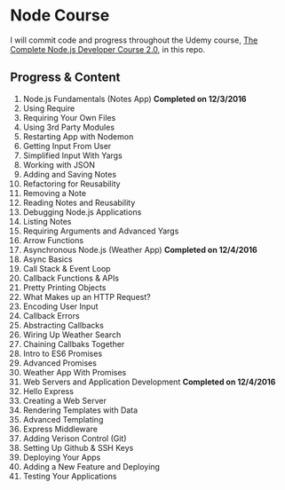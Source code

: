 # Node Course
I will commit code and progress throughout the Udemy course, [The Complete Node.js Developer Course 2.0](https://www.udemy.com/the-complete-nodejs-developer-course-2), in this repo.

## Progress & Content
1. Node.js Fundamentals (Notes App) **Completed on 12/3/2016**
  1. Using Require
  2. Requiring Your Own Files
  3. Using 3rd Party Modules
  4. Restarting App with Nodemon
  5. Getting Input From User
  6. Simplified Input With Yargs
  7. Working with JSON
  8. Adding and Saving Notes
  9. Refactoring for Reusability
  10. Removing a Note
  11. Reading Notes and Reusability
  12. Debugging Node.js Applications
  13. Listing Notes
  14. Requiring Arguments and Advanced Yargs
  15. Arrow Functions
2. Asynchronous Node.js (Weather App) **Completed on 12/4/2016**
  1. Async Basics
  2. Call Stack & Event Loop
  3. Callback Functions & APIs
  4. Pretty Printing Objects
  5. What Makes up an HTTP Request?
  6. Encoding User Input
  7. Callback Errors
  8. Abstracting Callbacks
  9. Wiring Up Weather Search
  10. Chaining Callbaks Together
  11. Intro to ES6 Promises
  12. Advanced Promises
  13. Weather App With Promises
3. Web Servers and Application Development **Completed on 12/4/2016**
  1. Hello Express
  2. Creating a Web Server
  3. Rendering Templates with Data
  4. Advanced Templating
  5. Express Middleware
  6. Adding Verison Control (Git)
  7. Setting Up Github & SSH Keys
  8. Deploying Your Apps
  9. Adding a New Feature and Deploying
4. Testing Your Applications
